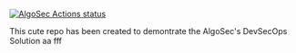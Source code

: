 
[![AlgoSec Actions status](https://github.com/VITALYALGOSEC/checkpullrequest/workflows/AlgoSec/badge.svg)](https://github.com/VITALYALGOSEC/checkpullrequest/actions)

This cute repo has been created to demontrate the AlgoSec's DevSecOps Solution
aa
fff
